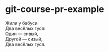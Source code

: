 # git-course-pr-example

Жили у бабуси  
Два весёлых гуся:  
Один — сивый,  
Другой — сизый,  
Два весёлых гуся.  
